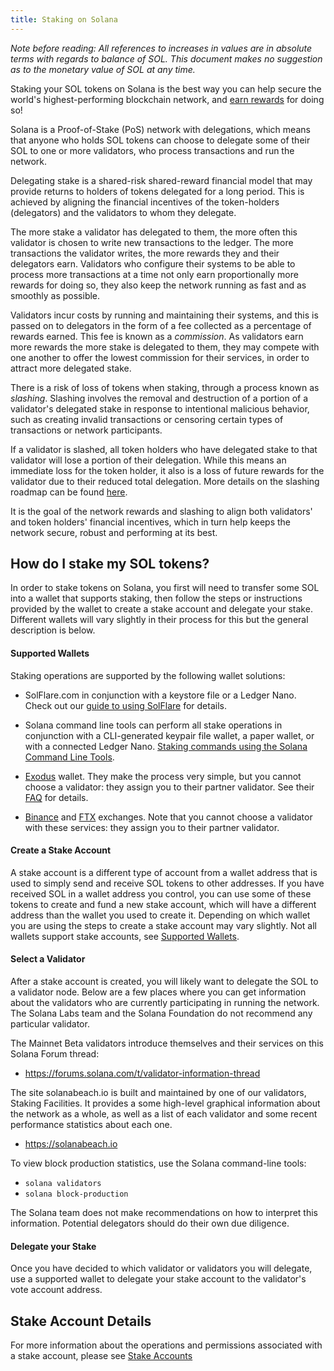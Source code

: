 ```yaml
---
title: Staking on Solana
---
```


_Note before reading: All references to increases in values are in absolute
terms with regards to balance of SOL.
This document makes no suggestion as to the monetary value of SOL at any time._

Staking your SOL tokens on Solana is the best way you can help secure the world's
highest-performing blockchain network, and
[earn rewards](implemented-proposals/staking-rewards.md) for doing so!

Solana is a Proof-of-Stake (PoS) network with delegations, which means that
anyone who holds SOL tokens can choose to delegate some of their SOL to one or
more validators, who process transactions and run the network.

Delegating stake is a shared-risk shared-reward financial model that may provide
returns to holders of tokens delegated for a long period.
This is achieved by aligning the financial incentives of the token-holders
(delegators) and the validators to whom they delegate.

The more stake a validator has delegated to them, the more often this validator
is chosen to write new transactions to the ledger. The more transactions
the validator writes, the more rewards they and their delegators earn.
Validators who configure their systems to be able to process more transactions
at a time not only earn proportionally more rewards for doing so, they also
keep the network running as fast and as smoothly as possible.

Validators incur costs by running and maintaining their systems, and this is
passed on to delegators in the form of a fee collected as a percentage of
rewards earned. This fee is known as a _commission_. As validators earn more
rewards the more stake is delegated to them, they may compete with one another
to offer the lowest commission for their services, in order to attract more
delegated stake.

There is a risk of loss of tokens when staking, through a process known as
_slashing_. Slashing involves the removal and destruction of a portion of a
validator's delegated stake in response to intentional malicious behavior,
such as creating invalid transactions or censoring certain types of transactions
or network participants.

If a validator is slashed, all token holders who have delegated stake to that
validator will lose a portion of their delegation. While this means an immediate
loss for the token holder, it also is a loss of future rewards for the validator
due to their reduced total delegation. More details on the slashing roadmap can
be found
[here](proposals/optimistic-confirmation-and-slashing.md#slashing-roadmap).

It is the goal of the network rewards and slashing to align both validators'
and token holders' financial incentives, which in turn help keeps the network
secure, robust and performing at its best.

## How do I stake my SOL tokens?

In order to stake tokens on Solana, you first will need to transfer some SOL
into a wallet that supports staking, then follow the steps or instructions
provided by the wallet to create a stake account and delegate your stake.
Different wallets will vary slightly in their process for this but the general
description is below.

#### Supported Wallets

Staking operations are supported by the following wallet solutions:

- SolFlare.com in conjunction with a keystore file or a Ledger Nano.
  Check out our [guide to using SolFlare](wallet-guide/solflare.md) for details.

- Solana command line tools can perform all stake operations in conjunction
  with a CLI-generated keypair file wallet, a paper wallet, or with a connected
  Ledger Nano.
  [Staking commands using the Solana Command Line Tools](cli/delegate-stake.md).

 - [Exodus](https://www.exodus.com/) wallet. They make the process very simple,
 but you cannot choose a validator: they assign you to their partner validator.
 See their [FAQ](https://support.exodus.com/article/1551-solana-staking-faq)
 for details.

 - [Binance](https://www.binance.com/) and [FTX](https://ftx.com/) exchanges.
 Note that you cannot choose a validator with these services: they assign you
 to their partner validator.

#### Create a Stake Account

A stake account is a different type of account from a wallet address
that is used to simply send and receive SOL tokens to other addresses. If you
have received SOL in a wallet address you control, you can use some of
these tokens to create and fund a new stake account, which will have a different
address than the wallet you used to create it.
Depending on which wallet you are using the steps to create a stake account
may vary slightly. Not all wallets support stake accounts, see
[Supported Wallets](#supported-wallets).

#### Select a Validator

After a stake account is created, you will likely want to delegate the SOL
to a validator node. Below are a few places where you can get information about
the validators who are currently participating in running the network.
The Solana Labs team and the Solana Foundation do not recommend any particular
validator.

The Mainnet Beta validators introduce themselves and their services on this
Solana Forum thread:

- https://forums.solana.com/t/validator-information-thread

The site solanabeach.io is built and maintained by one of our validators,
Staking Facilities. It provides a some high-level graphical information about
the network as a whole, as well as a list of each validator and some recent
performance statistics about each one.

- https://solanabeach.io

To view block production statistics, use the Solana command-line tools:

- `solana validators`
- `solana block-production`

The Solana team does not make recommendations on how to interpret this
information. Potential delegators should do their own due diligence.

#### Delegate your Stake

Once you have decided to which validator or validators you will delegate, use
a supported wallet to delegate your stake account to the validator's vote
account address.

## Stake Account Details

For more information about the operations and permissions associated with a
stake account, please see [Stake Accounts](staking/stake-accounts.md)
